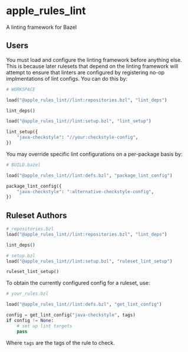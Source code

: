# apple_rules_lint
A linting framework for Bazel

## Users

You must load and configure the linting framework before anything else.
This is because later rulesets that depend on the linting framework will
attempt to ensure that linters are configured by registering no-op 
implmentations of lint configs. You can do this by: 

```py
# WORKSPACE

load("@apple_rules_lint//lint:repositories.bzl", "lint_deps")

lint_deps()

load("@apple_rules_lint//lint:setup.bzl", "lint_setup")

lint_setup({
    "java-checkstyle": "//your:checkstyle-config",
})
```

You may override specific lint configurations on a per-package basis by:

```py
# BUILD.bazel

load("@apple_rules_lint//lint:defs.bzl", "package_lint_config")

package_lint_config({
    "java-checkstyle": ":alternative-checkstyle-config",
})
```

## Ruleset Authors

```py
# repositories.bzl
load("@apple_rules_lint//lint:repositories.bzl", "lint_deps")

lint_deps()
```

```py
# setup.bzl
load("@apple_rules_lint//lint:setup.bzl", "ruleset_lint_setup")

ruleset_lint_setup()
```

To obtain the currently configured config for a ruleset, use:

```py
# your_rules.bzl

load("@apple_rules_lint//lint:defs.bzl", "get_lint_config")

config = get_lint_config("java-checkstyle", tags)
if config != None:
    # set up lint targets
    pass
```

Where `tags` are the tags of the rule to check.
